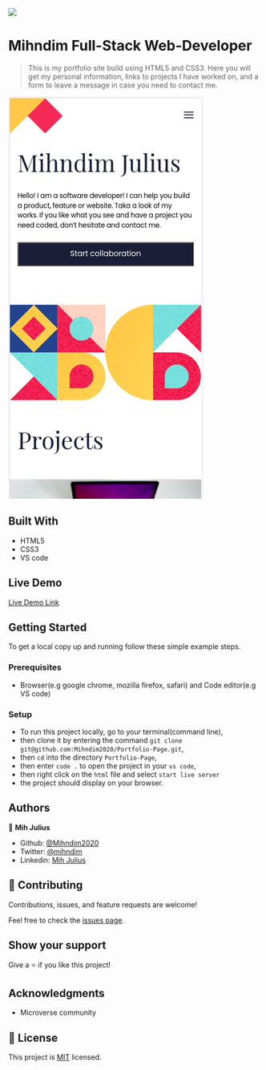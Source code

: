 ![](https://img.shields.io/badge/Microverse-blueviolet)

# Mihndim Full-Stack Web-Developer

> This is my portfolio site build using HTML5 and CSS3. Here you will get my personal information, links to projects I have worked on, and a form to leave a message in case you need to contact me. 

![screenshot](assets/images/portfolio.png)

## Built With

- HTML5
- CSS3
- VS code

## Live Demo

[Live Demo Link](https://mihndim2020.github.io/Portfolio-Page/)


## Getting Started

To get a local copy up and running follow these simple example steps.

### Prerequisites
- Browser(e.g google chrome, mozilla firefox, safari) and Code editor(e.g VS code)

### Setup
- To run this project locally, go to your terminal(command line), 
- then clone it by entering the command `git clone git@github.com:Mihndim2020/Portfolio-Page.git`,
- then `cd` into the directory `Portfolio-Page`,
- then enter `code .` to open the project in your  `vs code`, 
- then right click on the `html` file and select `start live server`
- the project should display on your browser. 

## Authors

👤 **Mih Julius**

- Github: [@Mihndim2020](https://github.com/Mihndim2020)
- Twitter: [@mihndim](https://github.com/mih-julius)
- Linkedin: [Mih Julius](https://www.linkedin.com/mih-julius)

## 🤝 Contributing

Contributions, issues, and feature requests are welcome!

Feel free to check the [issues page](https://github.com/Mihndim2020/Portfolio-Page/issues).


## Show your support

Give a ⭐️ if you like this project!


## Acknowledgments

- Microverse community


## 📝 License

This project is [MIT](./MIT.md) licensed.
